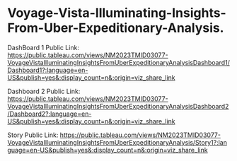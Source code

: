 # Voyage-Vista-Illuminating-Insights-From-Uber-Expeditionary-Analysis.


DashBoard 1 Public Link: https://public.tableau.com/views/NM2023TMID03077-VoyageVistaIlluminatingInsightsFromUberExpeditionaryAnalysisDashboard1/Dashboard1?:language=en-US&publish=yes&:display_count=n&:origin=viz_share_link

Dashboard 2 Public Link: https://public.tableau.com/views/NM2023TMID03077-VoyageVistaIlluminatingInsightsFromUberExpeditionaryAnalysisDashboard2/Dashboard2?:language=en-US&publish=yes&:display_count=n&:origin=viz_share_link

Story Public Link: https://public.tableau.com/views/NM2023TMID03077-VoyageVistaIlluminatingInsightsFromUberExpeditionaryAnalysis/Story1?:language=en-US&publish=yes&:display_count=n&:origin=viz_share_link
